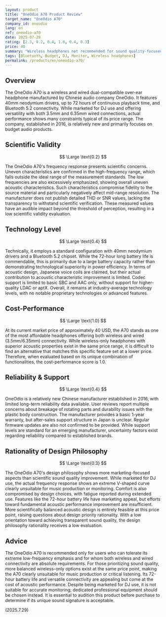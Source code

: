 ```yaml
---
layout: product
title: "OneOdio A70 Product Review"
target_name: "OneOdio A70"
company_id: oneodio
lang: en
ref: oneodio-a70
date: 2025-07-29
rating: [2.3, 0.2, 0.4, 1.0, 0.4, 0.3]
price: 40
summary: "Wireless headphones not recommended for sound quality-focused users due to extreme bass emphasis and design issues"
tags: [Bluetooth, Budget, DJ, Monitor, Wireless headphones]
permalink: /products/en/oneodio-a70/
---
```

## Overview

The OneOdio A70 is a wireless and wired dual-compatible over-ear headphone manufactured by Chinese audio company OneOdio. It features 40mm neodymium drivers, up to 72 hours of continuous playback time, and Bluetooth 5.2 connectivity. While marketed for DJ use and offering versatility with both 3.5mm and 6.35mm wired connections, actual performance shows many constraints typical of its price range. The company, established in 2016, is relatively new and primarily focuses on budget audio products.

## Scientific Validity

$$ \Large \text{0.2} $$

The OneOdio A70's frequency response presents scientific concerns. Uneven characteristics are confirmed in the high-frequency range, which falls outside the ideal range of the measurement standards. The low frequencies are also excessively emphasized, showing overall uneven acoustic characteristics. Such characteristics compromise fidelity to the source material and particularly negatively affect mid-range resolution. The manufacturer does not publish detailed THD or SNR values, lacking the transparency to withstand scientific verification. These measured values have an audible impact beyond the threshold of perception, resulting in a low scientific validity evaluation.

## Technology Level

$$ \Large \text{0.4} $$

Technically, it employs a standard configuration with 40mm neodymium drivers and a Bluetooth 5.2 chipset. While the 72-hour long battery life is commendable, this is primarily due to a large battery capacity rather than demonstrating technological superiority in power efficiency. In terms of acoustic design, Japanese voice coils are claimed, but their actual contribution to acoustic characteristic improvement is limited. Codec support is limited to basic SBC and AAC only, without support for higher-quality LDAC or aptX. Overall, it remains at industry-average technology levels, with no notable proprietary technologies or advanced features.

## Cost-Performance

$$ \Large \text{1.0} $$

At its current market price of approximately 40 USD, the A70 stands as one of the most affordable headphones offering both wireless and wired (3.5mm/6.35mm) connectivity. While wireless-only headphones with superior acoustic properties exist in the same price range, it is difficult to find an alternative that matches this specific feature set at a lower price. Therefore, when evaluated based on its unique combination of functionalities, the cost-performance score is 1.0.

## Reliability & Support

$$ \Large \text{0.4} $$

OneOdio is a relatively new Chinese manufacturer established in 2016, with limited long-term reliability data available. User reviews report multiple concerns about breakage of rotating parts and durability issues with the plastic body construction. The manufacturer provides a basic 1-year warranty, but after-sales support structure in Japan is unclear. Regular firmware updates are also not confirmed to be provided. While support levels are standard for an emerging manufacturer, uncertainty factors exist regarding reliability compared to established brands.

## Rationality of Design Philosophy

$$ \Large \text{0.3} $$

The OneOdio A70's design philosophy shows more marketing-focused aspects than scientific sound quality improvement. While marketed for DJ use, the actual frequency response shows an extreme V-shaped curve clearly unsuitable for music production or monitoring. Comfort is also compromised by design choices, with fatigue reported during extended use. Features like the 72-hour battery life have marketing appeal, but efforts toward fundamental acoustic performance improvement are insufficient. More scientifically balanced acoustic design is entirely feasible at this price point, raising questions about design priority rationality. With a low orientation toward achieving transparent sound quality, the design philosophy rationality receives a low evaluation.

## Advice

The OneOdio A70 is recommended only for users who can tolerate its extreme low-frequency emphasis and for whom both wireless and wired connectivity are absolute requirements. For those prioritizing sound quality, more balanced wireless-only options exist at the same price point, making the A70 clearly unsuitable for music production or critical listening. Its 72-hour battery life and versatile connectivity are appealing but come at the cost of acoustic performance. Despite being marketed for DJ use, it is not suitable for accurate monitoring; dedicated professional equipment should be chosen instead. It is essential to audition this product before purchase to determine if its unique sound signature is acceptable.

(2025.7.29)
